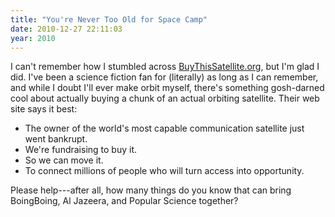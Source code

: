 ```yaml
---
title: "You're Never Too Old for Space Camp"
date: 2010-12-27 22:11:03
year: 2010
---
```

I can't remember how I stumbled across <a href="http://buythissatellite.org">BuyThisSatellite.org</a>, but I'm glad I did. I've been a science fiction fan for (literally) as long as I can remember, and while I doubt I'll ever make orbit myself, there's something gosh-darned cool about actually buying a chunk of an actual orbiting satellite. Their web site says it best:
<ul>
	<li>The owner of the world's most capable communication satellite just went bankrupt.</li>
	<li>We're fundraising to buy it.</li>
	<li>So we can move it.</li>
	<li>To connect millions of people who will turn access into opportunity.</li>
</ul>
Please help---after all, how many things do you know that can bring BoingBoing, Al Jazeera, and Popular Science together?
